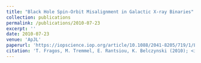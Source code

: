 ```yaml
---
title: "Black Hole Spin-Orbit Misalignment in Galactic X-ray Binaries"
collection: publications
permalink: /publications/2010-07-23
excerpt: ''
date: 2010-07-23
venue: 'ApJL'
paperurl: 'https://iopscience.iop.org/article/10.1088/2041-8205/719/1/L79'
citation: 'T. Fragos, M. Tremmel, E. Rantsiou, K. Belczynski (2010); <i> ApJL</i>; 719 (L79)'
---
```

